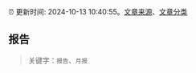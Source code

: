 :alarm_clock: 更新时间: 2024-10-13 10:40:55。[文章来源](/README.md)、[文章分类](/TAGS.md)

## 报告


> 关键字：`报告`、`月报`



